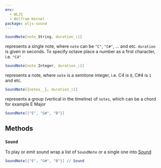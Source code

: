 ```yaml
---
env:
  - WLJS
  - Wolfram Kernel
package: wljs-sound
---
```

```mathematica
SoundNote[note_String, duration_:1]
```

represents a single note, where `note` can be `"C"`, `"C#"`, ... and etc. `duration` is given in seconds. To specify octave place a number as a first character, i.e. `"C4"`

```mathematica
SoundNote[note_Integer, duration_:1]
```

represents a note, where `note` is a semitone integer, i.e. C4 is `0`, C#4 is `1` and etc.

```mathematica
SoundNote[{notes__}, duration_:1]
```

represents a group (vertical in the timeline) of `notes`, which can be a chord for example E Major

```mathematica
SoundNote[{"E", "G#", "B"}]
```

## Methods

### `Sound`
To play or emit sound wrap a list of `SoundNote` or a single one into [Sound](frontend/Reference/Sound/Sound.md)

```mathematica
SoundNote[{"E", "G#", "B"}] // Sound
```


